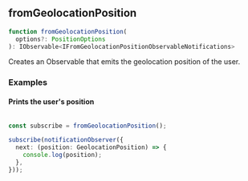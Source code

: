 ## fromGeolocationPosition

```ts
function fromGeolocationPosition(
  options?: PositionOptions
): IObservable<IFromGeolocationPositionObservableNotifications>
```

Creates an Observable that emits the geolocation position of the user.

### Examples

#### Prints the user's position

```ts

const subscribe = fromGeolocationPosition();

subscribe(notificationObserver({
  next: (position: GeolocationPosition) => {
    console.log(position);
  },
}));
```


